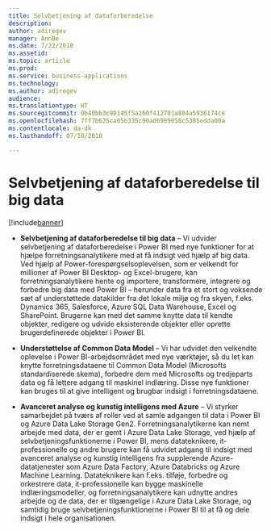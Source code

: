 ```yaml
---
title: Selvbetjening af dataforberedelse
description: 
author: adiregev
manager: AnnBe
ms.date: 7/22/2018
ms.assetid: 
ms.topic: article
ms.prod: 
ms.service: business-applications
ms.technology: 
ms.author: adiregev
audience: 
ms.translationtype: HT
ms.sourcegitcommit: 0b40bb3c98145f5a260f412701a884a5936174ce
ms.openlocfilehash: 7ff7b625ca05b335c90ad6989058c5385edda00a
ms.contentlocale: da-dk
ms.lasthandoff: 07/18/2018

---
```


#  <a name="self-service-data-prep-for-big-data"></a>Selvbetjening af dataforberedelse til big data  


[!include[banner](../../../includes/banner.md)]

-   **Selvbetjening af dataforberedelse til big data** – Vi udvider selvbetjening af dataforberedelse i Power BI med nye funktioner for at hjælpe forretningsanalytikere med at få indsigt ved hjælp af big data. Ved hjælp af Power-forespørgselsoplevelsen, som er velkendt for millioner af Power BI Desktop- og Excel-brugere, kan forretningsanalytikere hente og importere, transformere, integrere og forbedre big data med Power BI – herunder data fra et stort og voksende sæt af understøttede datakilder fra det lokale miljø og fra skyen, f.eks. Dynamics 365, Salesforce, Azure SQL Data Warehouse, Excel og SharePoint. Brugerne kan med det samme knytte data til kendte objekter, redigere og udvide eksisterende objekter eller oprette brugerdefinerede objekter i Power BI.

- **Understøttelse af Common Data Model** – Vi har udvidet den velkendte oplevelse i Power BI-arbejdsområdet med nye værktøjer, så du let kan knytte forretningsdataene til Common Data Model (Microsofts standardiserede skema), forbedre dem med Microsofts og tredjeparts data og få lettere adgang til maskinel indlæring. Disse nye funktioner kan bruges til at give intelligent og brugbar indsigt i forretningsdataene. 

-   **Avanceret analyse og kunstig intelligens med Azure** – Vi styrker samarbejdet på tværs af roller ved at samle adgangen til data i Power BI og Azure Data Lake Storage Gen2. Forretningsanalytikerne kan nemt arbejde med data, der er gemt i Azure Data Lake Storage, ved hjælp af selvbetjeningsfunktionerne i Power BI, mens datateknikere, it-professionelle og andre brugere kan få udvidet adgang til indsigt med avanceret analyse og kunstig intelligens fra supplerende Azure-datatjenester som Azure Data Factory, Azure Databricks og Azure Machine Learning. Datateknikere kan f.eks. tilføje, forbedre og orkestrere data, it-professionelle kan bygge maskinelle indlæringsmodeller, og forretningsanalytikere kan udnytte andres arbejde og de data, der er tilgængelige i Azure Data Lake Storage, og samtidig bruge selvbetjeningsfunktionerne i Power BI til at få og dele indsigt i hele organisationen.

